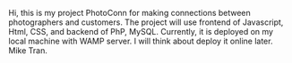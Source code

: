 Hi, this is my project PhotoConn for making connections between photographers and customers.
The project will use frontend of Javascript, Html, CSS, and backend of PhP, MySQL.
Currently, it is deployed on my local machine with WAMP server.
I will think about deploy it online later.
Mike Tran.